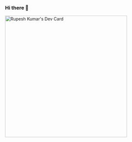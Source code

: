 ### Hi there 👋

<!--
**rupeshofficial/rupeshofficial** is a ✨ _special_ ✨ repository because its `README.md` (this file) appears on your GitHub profile.

Here are some ideas to get you started:

- 🔭 I’m currently working on ...
- 🌱 I’m currently learning ...
- 👯 I’m looking to collaborate on ...
- 🤔 I’m looking for help with ...
- 💬 Ask me about ...
- 📫 How to reach me: ...
- 😄 Pronouns: ...
- ⚡ Fun fact: ...
-->
<a href="https://app.daily.dev/rkofficial"><img src="https://api.daily.dev/devcards/9d681907dfee4f7c887edb50bc4dcfdf.png?r=o6s" width="400" alt="Rupesh Kumar's Dev Card"/></a>
